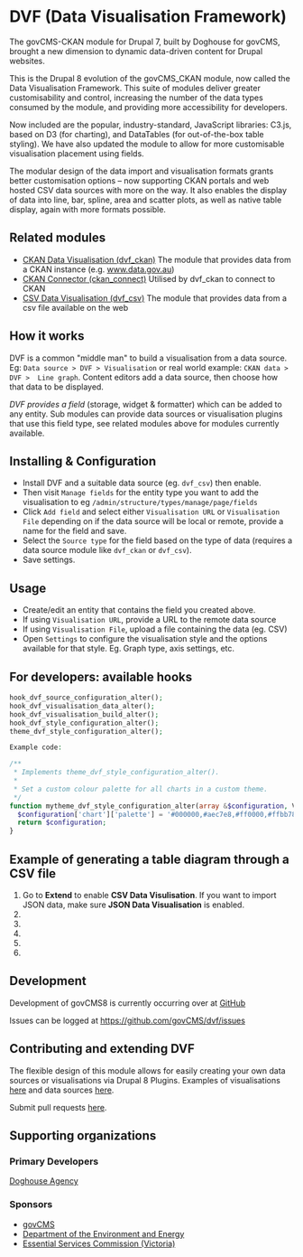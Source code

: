 # DVF (Data Visualisation Framework)

The govCMS-CKAN module for Drupal 7, built by Doghouse for govCMS, brought a new
dimension to dynamic data-driven content for Drupal websites.

This is the Drupal 8 evolution of the govCMS_CKAN module, now called the Data 
Visualisation Framework. This suite of modules deliver greater customisability 
and control, increasing the number of the data types consumed by the module, 
and providing more accessibility for developers.

Now included are the popular, industry-standard, JavaScript libraries: C3.js, 
based on D3 (for charting), and DataTables (for out-of-the-box table styling). 
We have also updated the module to allow for more customisable visualisation 
placement using fields.

The modular design of the data import and visualisation formats grants better 
customisation options – now supporting CKAN portals and web hosted CSV data 
sources with more on the way. It also enables the display of data into line, 
bar, spline, area and scatter plots, as well as native table display, again 
with more formats possible.

## Related modules

* [CKAN Data Visualisation (dvf_ckan)](https://www.drupal.org/project/dvf_ckan) 
  The module that provides data from a CKAN instance (e.g. www.data.gov.au)
* [CKAN Connector (ckan_connect)](https://www.drupal.org/project/ckan_connect)
  Utilised by dvf_ckan to connect to CKAN
* [CSV Data Visualisation (dvf_csv)](https://www.drupal.org/project/dvf_csv) 
  The module that provides data from a csv file available on the web

## How it works

DVF is a common "middle man" to build a visualisation from a data source. Eg: 
`Data source > DVF > Visualisation` or real world example: `CKAN data > DVF > 
Line graph`. Content editors add a data source, then choose how that data to 
be displayed.

*DVF provides a field* (storage, widget & formatter) which can be added to any 
entity. Sub modules can provide data sources or visualisation plugins that use 
this field type, see related modules above for modules currently available.

## Installing & Configuration

* Install DVF and a suitable data source (eg. `dvf_csv`) then enable.
* Then visit `Manage fields` for the entity type you want to add the 
  visualisation to eg `/admin/structure/types/manage/page/fields`
* Click `Add field` and select either `Visualisation URL` or 
  `Visualisation File` depending on if the data source will be local or remote, 
  provide a name for the field and save.
* Select the `Source type` for the field based on the type of data (requires a 
  data source module like `dvf_ckan` or `dvf_csv`).
* Save settings.

## Usage

* Create/edit an entity that contains the field you created above.
* If using `Visualisation URL`, provide a URL to the remote data source
* If using `Visualisation File`, upload a file containing the data (eg. CSV)
* Open `Settings` to configure the visualisation style and the options
  available for that style. Eg. Graph type, axis settings, etc.

## For developers: available hooks

```php
hook_dvf_source_configuration_alter();
hook_dvf_visualisation_data_alter();
hook_dvf_visualisation_build_alter();
hook_dvf_style_configuration_alter();
theme_dvf_style_configuration_alter();

Example code:

/**
 * Implements theme_dvf_style_configuration_alter(). 
 *
 * Set a custom colour palette for all charts in a custom theme.
 */
function mytheme_dvf_style_configuration_alter(array &$configuration, VisualisationInterface $visualisation) {
  $configuration['chart']['palette'] = '#000000,#aec7e8,#ff0000,#ffbb78,#fff000';
  return $configuration;
}
```
## Example of generating a table diagram through a CSV file
1. Go to <strong>Extend</strong> to enable <strong>CSV Data Visulisation</strong>. If you want to import JSON data, make sure <strong>JSON Data Visualisation</strong> is enabled.
2.
3.
4.
5.
6.

## Development

Development of govCMS8 is currently occurring over at
[GitHub](https://github.com/govCMS/dvf)

Issues can be logged at https://github.com/govCMS/dvf/issues

## Contributing and extending DVF

The flexible design of this module allows for easily creating your own data
sources or visualisations via Drupal 8 Plugins. Examples of visualisations
[here](https://github.com/govCMS/dvf/tree/8.x-1.x/src/Plugin) and data sources
[here](https://github.com/govCMS/dvf/tree/8.x-1.x/dvf_csv).

Submit pull requests [here](https://github.com/govCMS/dvf/pulls).

## Supporting organizations

### Primary Developers

[Doghouse Agency](http://doghouse.agency)

### Sponsors 

* [govCMS](https://www.govcms.gov.au/)
* [Department of the Environment and Energy](http://www.environment.gov.au/)
* [Essential Services Commission (Victoria)](https://www.esc.vic.gov.au/)
